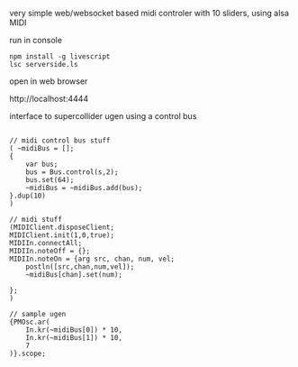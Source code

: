 very simple web/websocket based midi controler with 10 sliders, using alsa MIDI

run in console

```
npm install -g livescript
lsc serverside.ls

```

open in web browser

http://localhost:4444


interface to supercollider ugen using a control bus

```sclang

// midi control bus stuff
( ~midiBus = [];
{
	var bus;
	bus = Bus.control(s,2);
	bus.set(64);
	~midiBus = ~midiBus.add(bus);
}.dup(10)
)

// midi stuff
(MIDIClient.disposeClient;
MIDIClient.init(1,0,true);
MIDIIn.connectAll;
MIDIIn.noteOff = {};
MIDIIn.noteOn = {arg src, chan, num, vel;
	postln([src,chan,num,vel]);
	~midiBus[chan].set(num);

};
)

// sample ugen
{PMOsc.ar(
	In.kr(~midiBus[0]) * 10,
	In.kr(~midiBus[1]) * 10,
	7
)}.scope;


```
